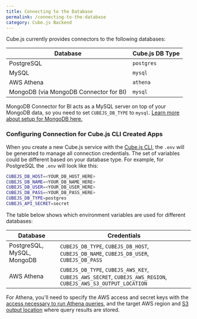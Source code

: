 ```yaml
---
title: Connecting to the Database
permalink: /connecting-to-the-database
category: Cube.js Backend
---
```


Cube.js currently provides connectors to the following databases:

| Database             | Cube.js DB Type |
| -------------------- |---------------- |
| PostgreSQL           | `postgres`      |
| MySQL                | `mysql`         |
| AWS Athena           | `athena`        |
| MongoDB (via MongoDB Connector for BI)           | `mysql`        |

MongoDB Connector for BI acts as a MySQL server on top of your MongoDB data, so
you need to set `CUBEJS_DB_TYPE` to `mysql`. [Learn more about setup for MongoDB
here.](https://statsbot.co/blog/building-mongodb-dashboard-using-node.js)

### Configuring Connection for Cube.js CLI Created Apps

When you create a new Cube.js service with the [Cube.js CLI](using-the-cubejs-cli), the `.env` will be
generated to manage all connection credentials. The set of variables could be different based on your database type. For example, for PostgreSQL the `.env` will look like this:


```bash
CUBEJS_DB_HOST=<YOUR_DB_HOST_HERE>
CUBEJS_DB_NAME=<YOUR_DB_NAME_HERE>
CUBEJS_DB_USER=<YOUR_DB_USER_HERE>
CUBEJS_DB_PASS=<YOUR_DB_PASS_HERE>
CUBEJS_DB_TYPE=postgres
CUBEJS_API_SECRET=secret
```

The table below shows which environment variables are used for different databases:

| Database             | Credentials    |
| -------------------- |--------------- |
| PostgreSQL, MySQL, MongoDB    | `CUBEJS_DB_TYPE`, `CUBEJS_DB_HOST`, `CUBEJS_DB_NAME`, `CUBEJS_DB_USER`, `CUBEJS_DB_PASS` |
| AWS Athena           | `CUBEJS_DB_TYPE`, `CUBEJS_AWS_KEY`, `CUBEJS_AWS_SECRET`, `CUBEJS_AWS_REGION`, `CUBEJS_AWS_S3_OUTPUT_LOCATION` |

For Athena, you'll need to specify the AWS access and secret keys with the [access necessary to run Athena queries](https://docs.aws.amazon.com/athena/latest/ug/access.html), and the target AWS region and [S3 output location](https://docs.aws.amazon.com/athena/latest/ug/querying.html) where query results are stored.
